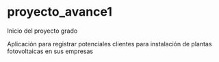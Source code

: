 # proyecto_avance1
Inicio del proyecto grado

Aplicación para registrar potenciales clientes para instalación de plantas fotovoltaicas en sus empresas
